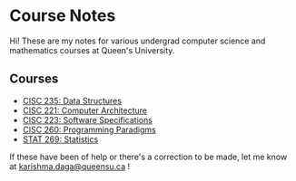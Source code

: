 # Course Notes

Hi! These are my notes for various undergrad computer science and mathematics courses at Queen's University.

## Courses
* [CISC 235: Data Structures](cisc235.md)
* [CISC 221: Computer Architecture](cisc221.md)
* [CISC 223: Software Specifications](cisc223.md)
* [CISC 260: Programming Paradigms](cisc260.md)
* [STAT 269: Statistics](stat269.md)

If these have been of help or there's a correction to be made, let me know at [karishma.daga@queensu.ca](mailto:karishma.daga@wqueensu.ca) !
